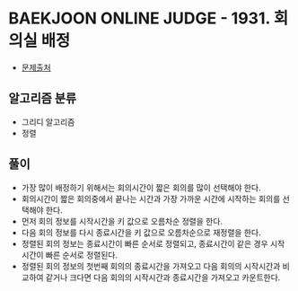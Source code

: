 # BAEKJOON ONLINE JUDGE - 1931. 회의실 배정

* [문제출처](https://www.acmicpc.net/problem/1931 "1931. 회의실 배정")

## 알고리즘 분류
- 그리디 알고리즘
- 정렬

## 풀이
- 가장 많이 배정하기 위해서는 회의시간이 짧은 회의를 많이 선택해야 한다.
- 회의시간이 짧은 회의중에서 끝나는 시간과 가장 가까운 시간에 시작하는 회의를 선택해야 한다.
- 먼저 회의 정보를 시작시간을 키 값으로 오름차순 정렬을 한다.
- 다음 회의 정보를 다시 종료시간을 키 값으로 오름차순으로 재정렬을 한다.
- 정렬된 회의 정보는 종료시간이 빠른 순서로 정렬되고, 종료시간이 같은 경우 시작시간이 빠른 순서로 정렬된다.
- 정렬된 회의 정보의 첫번째 회의의 종료시간을 가져오고 다음 회의의 시작시간과 비교하여 같거나 크다면 다음 회의의 시작시간과 종료시간을 가져오고 카운트한다.